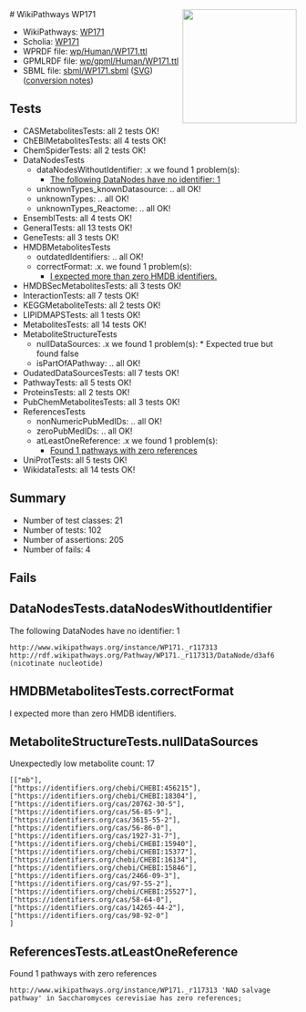 <img style="float: right; width: 200px" src="../logo.png" />
# WikiPathways WP171

* WikiPathways: [WP171](https://identifiers.org/wikipathways:WP171)
* Scholia: [WP171](https://scholia.toolforge.org/wikipathways/WP171)
* WPRDF file: [wp/Human/WP171.ttl](../wp/Human/WP171.ttl)
* GPMLRDF file: [wp/gpml/Human/WP171.ttl](../wp/gpml/Human/WP171.ttl)
* SBML file: [sbml/WP171.sbml](../sbml/WP171.sbml) ([SVG](../sbml/WP171.svg)) ([conversion notes](../sbml/WP171.txt))

## Tests
* CASMetabolitesTests: all 2 tests OK!
* ChEBIMetabolitesTests: all 4 tests OK!
* ChemSpiderTests: all 2 tests OK!
* DataNodesTests
    * dataNodesWithoutIdentifier: .x we found 1 problem(s):
        * [The following DataNodes have no identifier: 1](#d2d32fa0)
    * unknownTypes_knownDatasource: .. all OK!
    * unknownTypes: .. all OK!
    * unknownTypes_Reactome: .. all OK!
* EnsemblTests: all 4 tests OK!
* GeneralTests: all 13 tests OK!
* GeneTests: all 3 tests OK!
* HMDBMetabolitesTests
    * outdatedIdentifiers: .. all OK!
    * correctFormat: .x. we found 1 problem(s):
        * [I expected more than zero HMDB identifiers.](#ad154c1e)
* HMDBSecMetabolitesTests: all 3 tests OK!
* InteractionTests: all 7 tests OK!
* KEGGMetaboliteTests: all 2 tests OK!
* LIPIDMAPSTests: all 1 tests OK!
* MetabolitesTests: all 14 tests OK!
* MetaboliteStructureTests
    * nullDataSources: .x we found 1 problem(s):
            * Expected true but found false
    * isPartOfAPathway: .. all OK!
* OudatedDataSourcesTests: all 7 tests OK!
* PathwayTests: all 5 tests OK!
* ProteinsTests: all 2 tests OK!
* PubChemMetabolitesTests: all 3 tests OK!
* ReferencesTests
    * nonNumericPubMedIDs: .. all OK!
    * zeroPubMedIDs: .. all OK!
    * atLeastOneReference: .x we found 1 problem(s):
        * [Found 1 pathways with zero references](#35eb778e)
* UniProtTests: all 5 tests OK!
* WikidataTests: all 14 tests OK!


## Summary

* Number of test classes: 21
* Number of tests: 102
* Number of assertions: 205
* Number of fails: 4

## Fails

<a name="d2d32fa0" />

## DataNodesTests.dataNodesWithoutIdentifier

The following DataNodes have no identifier: 1
```
http://www.wikipathways.org/instance/WP171._r117313 http://rdf.wikipathways.org/Pathway/WP171._r117313/DataNode/d3af6 (nicotinate nucleotide)
```

<a name="ad154c1e" />

## HMDBMetabolitesTests.correctFormat

I expected more than zero HMDB identifiers.
<a name="91904190" />

## MetaboliteStructureTests.nullDataSources

Unexpectedly low metabolite count: 17
```
[["mb"],
["https://identifiers.org/chebi/CHEBI:456215"],
["https://identifiers.org/chebi/CHEBI:18304"],
["https://identifiers.org/cas/20762-30-5"],
["https://identifiers.org/cas/56-85-9"],
["https://identifiers.org/cas/3615-55-2"],
["https://identifiers.org/cas/56-86-0"],
["https://identifiers.org/cas/1927-31-7"],
["https://identifiers.org/chebi/CHEBI:15940"],
["https://identifiers.org/chebi/CHEBI:15377"],
["https://identifiers.org/chebi/CHEBI:16134"],
["https://identifiers.org/chebi/CHEBI:15846"],
["https://identifiers.org/cas/2466-09-3"],
["https://identifiers.org/cas/97-55-2"],
["https://identifiers.org/chebi/CHEBI:25527"],
["https://identifiers.org/cas/58-64-0"],
["https://identifiers.org/cas/14265-44-2"],
["https://identifiers.org/cas/98-92-0"]
]
```

<a name="35eb778e" />

## ReferencesTests.atLeastOneReference

Found 1 pathways with zero references
```
http://www.wikipathways.org/instance/WP171._r117313 'NAD salvage pathway' in Saccharomyces cerevisiae has zero references; 
```

